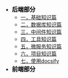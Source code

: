  * **<font face="华文琥珀" color=black size=3>后端部分</font>**
   * [一，基础知识篇](./docs/basicKnowledge.md)
   * [二，数据库知识篇](./docs/尚硅谷_宋红康_JDBC.md)
   * [三，中间件知识篇](./docs/Maven.md)
   * [四，工具知识篇](./docs/javaweb.md)
   * [五，微服务知识篇](./docs/Javaweb书城项目.md)
   * [六，项目知识篇](./docs/SSM.md)
   * [七，使用docsify](./docs/how-to-use-docsify.md)
 * **<font face="华文琥珀" color=black size=3>前端部分</font>**



